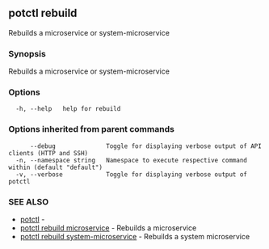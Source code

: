 ## potctl rebuild

Rebuilds a microservice or system-microservice

### Synopsis

Rebuilds a microservice or system-microservice

### Options

```
  -h, --help   help for rebuild
```

### Options inherited from parent commands

```
      --debug              Toggle for displaying verbose output of API clients (HTTP and SSH)
  -n, --namespace string   Namespace to execute respective command within (default "default")
  -v, --verbose            Toggle for displaying verbose output of potctl
```

### SEE ALSO

* [potctl](potctl.md)	 - 
* [potctl rebuild microservice](potctl_rebuild_microservice.md)	 - Rebuilds a microservice
* [potctl rebuild system-microservice](potctl_rebuild_system-microservice.md)	 - Rebuilds a system microservice


